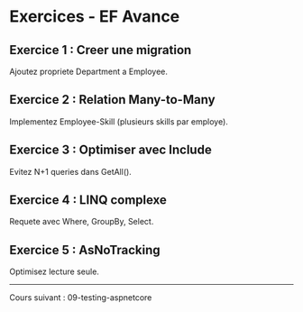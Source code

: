 # Exercices - EF Avance

## Exercice 1 : Creer une migration
Ajoutez propriete Department a Employee.

## Exercice 2 : Relation Many-to-Many
Implementez Employee-Skill (plusieurs skills par employe).

## Exercice 3 : Optimiser avec Include
Evitez N+1 queries dans GetAll().

## Exercice 4 : LINQ complexe
Requete avec Where, GroupBy, Select.

## Exercice 5 : AsNoTracking
Optimisez lecture seule.

---

Cours suivant : 09-testing-aspnetcore

